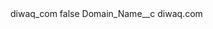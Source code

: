 <?xml version="1.0" encoding="UTF-8"?>
<CustomMetadata xmlns="http://soap.sforce.com/2006/04/metadata" xmlns:xsi="http://www.w3.org/2001/XMLSchema-instance" xmlns:xsd="http://www.w3.org/2001/XMLSchema">
    <label>diwaq_com</label>
    <protected>false</protected>
    <values>
        <field>Domain_Name__c</field>
        <value xsi:type="xsd:string">diwaq.com</value>
    </values>
</CustomMetadata>

